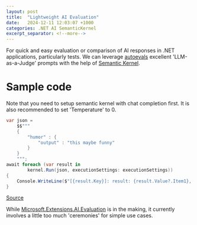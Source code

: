 ```yaml
---
layout: post
title:  "Lightweight AI Evaluation"
date:   2024-12-11 12:03:07 +1000
categories: .NET AI SemanticKernel
excerpt_separator: <!--more-->
---
```


For quick and easy evaluation or comparison of AI responses in .NET applications, particularly tests. We can leverage [autoevals](https://github.com/braintrustdata/autoevals) excellent 'LLM-as-a-Judge' prompts with the help of [Semantic Kernel](https://github.com/microsoft/semantic-kernel).

<!--more-->

# Sample code
Note that you need to setup semantic kernel with chat completion first. It is also recommended to set 'Temperature' to 0.

```csharp
var json = 
    $$"""
    {
        "humor" : {
            "output" : "this maybe funny"
        }
    }
    """;
await foreach (var result in 
        kernel.Run(json, executionSettings: executionSettings))
{
    Console.WriteLine($"[{result.Key}]: result: {result.Value?.Item1}, score: {result.Value?.Item2}");
}
```

[Source](https://github.com/StormHub/TinyToolBox.AI)

While [Microsoft.Extensions.AI.Evaluation](https://devblogs.microsoft.com/dotnet/evaluate-the-quality-of-your-ai-applications-with-ease/) is in the making, it currently involves  a little too much 'ceremonies' for simple use cases.
